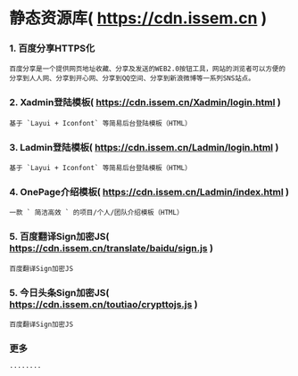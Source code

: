 # 静态资源库( <https://cdn.issem.cn> )

### 1. 百度分享HTTPS化
	
	百度分享是一个提供网页地址收藏、分享及发送的WEB2.0按钮工具，网站的浏览者可以方便的分享到人人网、分享到开心网、分享到QQ空间、分享到新浪微博等一系列SNS站点。

### 2. Xadmin登陆模板( <https://cdn.issem.cn/Xadmin/login.html> )

	基于 `Layui + Iconfont` 等简易后台登陆模板（HTML）

### 3. Ladmin登陆模板( <https://cdn.issem.cn/Ladmin/login.html> )

	基于 `Layui + Iconfont` 等简易后台登陆模板（HTML）

### 4. OnePage介绍模板( <https://cdn.issem.cn/Ladmin/index.html> )

	一款 ` 简洁高效 ` 的项目/个人/团队介绍模板（HTML）


### 5. 百度翻译Sign加密JS( <https://cdn.issem.cn/translate/baidu/sign.js> )

	百度翻译Sign加密JS

### 5. 今日头条Sign加密JS( <https://cdn.issem.cn/toutiao/crypttojs.js> )

	百度翻译Sign加密JS
	
### 更多

	········
